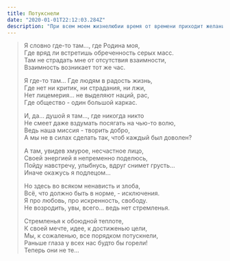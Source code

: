 ```yaml
---
title: Потукснели
date: "2020-01-01T22:12:03.284Z"
description: "При всем моем жизнелюбии время от времени приходит желание писать о наболевшем. Вспоминаю детство, яркие моменты из моей жизни в родном городе, когда я был еще совсем ребенком. Данные строки просто отражают мой взгляд на состояние современного общества, которое потускнело в морально-нравственном плане."
---
```


>  Я словно где-то там..., где Родина моя, </br>
>  Где вряд ли встретишь обреченность серых масс. </br>
>  Там не страдать мне от отсутствия взаимности, </br>
>  Взаимность возникает тот же час. </br>
>  
>  Я где-то там... Где людям в радость жизнь, </br>
>  Где нет ни критик, ни страдания, ни лжи,</br>
>  Нет лицемерия... не выделяют наций, рас,</br>
>  Где общество - один большой каркас.</br>
>  
>  И, да... душой я там..., где никогда никто</br>
>  Не смеет даже вздумать посягать на чью-то волю,</br>
>  Ведь наша миссия - творить добро,</br>
>  А мы не в силах сделать так, чтоб каждый был доволен?</br>
>  
>  А там, увидев хмурое, несчастное лицо,</br>
>  Своей энергией я непременно поделюсь,</br>
>  Пойду навстречу, улыбнусь, вдруг снимет грусть...</br>
>  Иначе окажусь я подлецом...</br>
>  
>  Но здесь во всяком ненависть и злоба,</br>
>  Всё, что должно быть в норме, - исключения.</br>
>  Я про любовь, про искренность, свободу.</br>
>  Не возродить, увы, всего... ведь нет стремленья.</br>
>  
>  Стремленья к обоюдной теплоте,</br>
>  К своей мечте, идее, к достиженью цели,</br>
>  Мы, к сожаленью, все порядком потускнели,</br>
>  Раньше глаза у всех нас будто бы горели!</br>
>  Теперь они не те...</br>